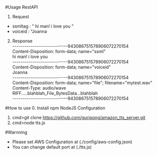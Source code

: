 ﻿#Usage RestAPI  
1. Request  
- ssmltag : "<speak> hi man! i love you </speak>"
- voiceid : "Joanna

2. Response  
----------------------------943086751578906072270154  
Content-Disposition: form-data; name="ssml"  
<speak> hi man! i love you </speak>  
----------------------------943086751578906072270154  
Content-Disposition: form-data; name="voiceid"  
Joanna  
----------------------------943086751578906072270154  
Content-Disposition: form-data; name="file"; filename="mytest.wav"  
Content-Type: audio/wave  
RIFF.....blahblah_File_BytesData...blahblah  
----------------------------943086751578906072270154  

#How to use
0. Install npm NodeJS Configuration
1. cmd>git clone https://github.com/guripong/amazon_tts_server.git
2. cmd>node tts.js

#Warnning
- Please set AWS Configuration at (./config/aws-config.json)
- You can change default port at (./tts.js)